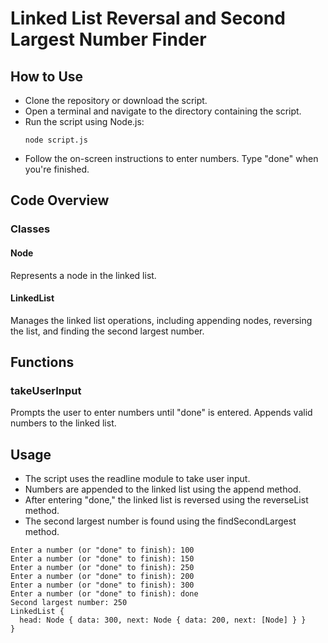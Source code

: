 <h1>Linked List Reversal and Second Largest Number Finder</h1>

<h2>How to Use</h2>
<ul>
<li>Clone the repository or download the script.</li>
<li>Open a terminal and navigate to the directory containing the script.</li>
<li>Run the script using Node.js:</li>

```
node script.js
```
<li>Follow the on-screen instructions to enter numbers. Type "done" when you're finished.</li>
</ul>

<h2>Code Overview</h2>
<h3>Classes</h3>
<h4>Node</h4>
<p>Represents a node in the linked list.</p>
<h4>LinkedList</h4>
<p>Manages the linked list operations, including appending nodes, reversing the list, and finding the second largest number.</p>

<h2>Functions</h2>
<h3>takeUserInput</h3>
<p>Prompts the user to enter numbers until "done" is entered.
Appends valid numbers to the linked list.</p>

<h2>Usage</h2>
<ul>
<li>The script uses the readline module to take user input.</li>
<li>Numbers are appended to the linked list using the append method.</li>
<li>After entering "done," the linked list is reversed using the reverseList method.</li>
<li>The second largest number is found using the findSecondLargest method.</li>
</ul>

```
Enter a number (or "done" to finish): 100
Enter a number (or "done" to finish): 150
Enter a number (or "done" to finish): 250
Enter a number (or "done" to finish): 200
Enter a number (or "done" to finish): 300
Enter a number (or "done" to finish): done
Second largest number: 250
LinkedList {
  head: Node { data: 300, next: Node { data: 200, next: [Node] } }
}
```
